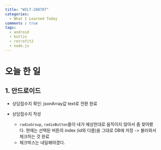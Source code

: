 ```yaml
---
title: "WILT-200707"
categories:
  - What I Learned Today
comments : true
tags:
  - android
  - kotlin
  - retrofit2
  - node.js
---
```


# 오늘 한 일

## 1. 안드로이드
- 상담접수지 확인: jsonArray값 text로 전환 완료

- 상담접수지 작성
  - `radioGroup`, `radioButton`들이 내가 예상한대로 움직이지 않아서 좀 찾아봤다. 현재는 선택된 버튼의 index (id와 다름)을 그대로 DB에 저장 -> 불러와서 체크하는 것 완료
  - 체크박스는 내일해야겠다.



